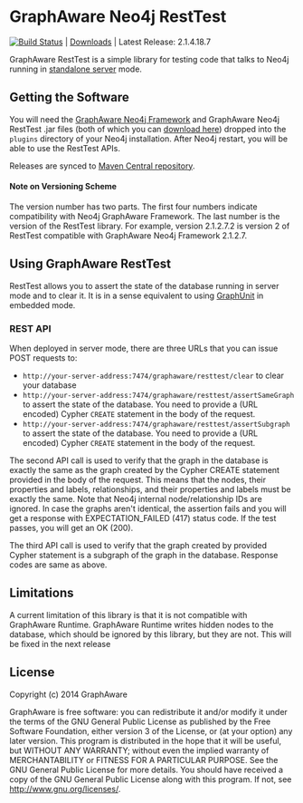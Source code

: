 GraphAware Neo4j RestTest
=========================

[![Build Status](https://travis-ci.org/graphaware/neo4j-resttest.png)](https://travis-ci.org/graphaware/neo4j-resttest) | <a href="http://graphaware.com/downloads/" target="_blank">Downloads</a> | Latest Release: 2.1.4.18.7

GraphAware RestTest is a simple library for testing code that talks to Neo4j running in <a href="http://docs.neo4j.org/chunked/stable/server-installation.html" target="_blank">standalone server</a> mode.

Getting the Software
--------------------

You will need the <a href="https://github.com/graphaware/neo4j-framework" target="_blank">GraphAware Neo4j Framework</a> and GraphAware Neo4j RestTest .jar files (both of which you can <a href="http://graphaware.com/downloads/" target="_blank">download here</a>) dropped
into the `plugins` directory of your Neo4j installation. After Neo4j restart, you will be able to use the RestTest APIs.

Releases are synced to <a href="http://search.maven.org/#search%7Cga%7C1%7Ca%3A%22resttest%22" target="_blank">Maven Central repository</a>.

#### Note on Versioning Scheme

The version number has two parts. The first four numbers indicate compatibility with Neo4j GraphAware Framework.
 The last number is the version of the RestTest library. For example, version 2.1.2.7.2 is version 2 of RestTest
 compatible with GraphAware Neo4j Framework 2.1.2.7.

Using GraphAware RestTest
-------------------------

RestTest allows you to assert the state of the database running in server mode and to clear it. It is in a sense equivalent
to using <a href="http://graphaware.com/neo4j/2014/05/29/graph-unit-neo4j-unit-testing.html" target="_blank">GraphUnit</a> in
embedded mode.

### REST API

When deployed in server mode, there are three URLs that you can issue POST requests to:
* `http://your-server-address:7474/graphaware/resttest/clear` to clear your database
* `http://your-server-address:7474/graphaware/resttest/assertSameGraph` to assert the state of the database. You need to provide a (URL encoded) Cypher `CREATE` statement in the body of the request.
* `http://your-server-address:7474/graphaware/resttest/assertSubgraph` to assert the state of the database. You need to provide a (URL encoded) Cypher `CREATE` statement in the body of the request.

The second API call is used to verify that the graph in the database is exactly the same as the graph created by the Cypher
CREATE statement provided in the body of the request. This means that the nodes, their properties and labels, relationships,
and their properties and labels must be exactly the same. Note that Neo4j internal node/relationship IDs are ignored.
In case the graphs aren't identical, the assertion fails and you will get a response with EXPECTATION_FAILED (417) status code.
If the test passes, you will get an OK (200).

The third API call is used to verify that the graph created by provided Cypher statement is a subgraph of the graph in the database.
Response codes are same as above.

Limitations
-----------

A current limitation of this library is that it is not compatible with GraphAware Runtime. GraphAware Runtime writes
hidden nodes to the database, which should be ignored by this library, but they are not. This will be fixed in the next
release

License
-------

Copyright (c) 2014 GraphAware

GraphAware is free software: you can redistribute it and/or modify it under the terms of the GNU General Public License
as published by the Free Software Foundation, either version 3 of the License, or (at your option) any later version.
This program is distributed in the hope that it will be useful, but WITHOUT ANY WARRANTY; without even the implied
warranty of MERCHANTABILITY or FITNESS FOR A PARTICULAR PURPOSE. See the GNU General Public License for more details.
You should have received a copy of the GNU General Public License along with this program.
If not, see <http://www.gnu.org/licenses/>.